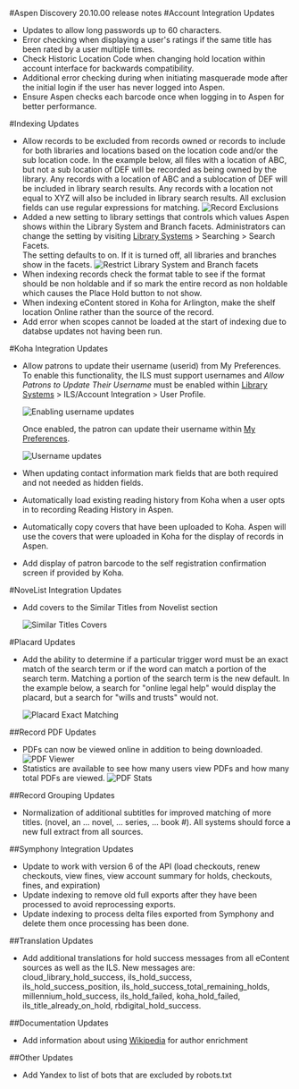 #Aspen Discovery 20.10.00 release notes
#Account Integration Updates
- Updates to allow long passwords up to 60 characters.
- Error checking when displaying a user's ratings if the same title has been rated by a user multiple times. 
- Check Historic Location Code when changing hold location within account interface for backwards compatibility.
- Additional error checking during when initiating masquerade mode after the initial login if the user has never logged into Aspen. 
- Ensure Aspen checks each barcode once when logging in to Aspen for better performance. 

#Indexing Updates
- Allow records to be excluded from records owned or records to include for both libraries and locations based on the location code and/or the sub location code.
  In the example below, all files with a location of ABC, but not a sub location of DEF will be recorded as being owned by the library.
  Any records with a location of ABC and a sublocation of DEF will be included in library search results.
  Any records with a location not equal to XYZ will also be included in library search results.
  All exclusion fields can use regular expressions for matching.
  ![Record Exclusions](/release_notes/images/20_10_00_exclude_locations_and_sub_locations.png)
- Added a new setting to library settings that controls which values Aspen shows within the Library System and Branch facets. 
  Administrators can change the setting by visiting [Library Systems](/Admin/Libraries) > Searching > Search Facets.  
  The setting defaults to on.  If it is turned off, all libraries and branches show in the facets. 
  ![Restrict Library System and Branch facets](/release_notes/images/20_10_00_restrict_owning.png)  
- When indexing records check the format table to see if the format should be non holdable and if so mark the entire record as non holdable which causes the Place Hold button to not show.
- When indexing eContent stored in Koha for Arlington, make the shelf location Online rather than the source of the record. 
- Add error when scopes cannot be loaded at the start of indexing due to databse updates not having been run.

#Koha Integration Updates
- Allow patrons to update their username (userid) from My Preferences. To enable this functionality, the ILS must support usernames and *Allow Patrons to Update Their Username* must be enabled within [Library Systems](/Admin/Libraries) > ILS/Account Integration > User Profile. 
  
  ![Enabling username updates](/release_notes/images/20_10_00_allow_username_updates.png)
  
  Once enabled, the patron can update their username within [My Preferences](/MyAccount/MyPreferences). 
  
  ![Username updates](/release_notes/images/20_10_00_set_username.png)
- When updating contact information mark fields that are both required and not needed as hidden fields. 
- Automatically load existing reading history from Koha when a user opts in to recording Reading History in Aspen.
- Automatically copy covers that have been uploaded to Koha. Aspen will use the covers that were uploaded in Koha for the display of records in Aspen.
- Add display of patron barcode to the self registration confirmation screen if provided by Koha.   
  
#NoveList Integration Updates
- Add covers to the Similar Titles from Novelist section

  ![Similar Titles Covers](/release_notes/images/20_10_00_similar_titles_covers.png)

#Placard Updates
- Add the ability to determine if a particular trigger word must be an exact match of the search term or if the word can match a portion of the search term.  Matching a portion of the search term is the new default.  In the example below, a search for "online legal help" would display the placard, but a search for "wills and trusts" would not.    

  ![Placard Exact Matching](/release_notes/images/20_10_00_placard_exact_matching.png)

##Record PDF Updates
- PDFs can now be viewed online in addition to being downloaded.    
  ![PDF Viewer](/release_notes/images/20_10_00_pdf_viewer.png)  
- Statistics are available to see how many users view PDFs and how many total PDFs are viewed. 
  ![PDF Stats](/release_notes/images/20_10_00_pdf_stats.png)
  
##Record Grouping Updates
- Normalization of additional subtitles for improved matching of more titles. (novel, an ... novel, ... series, ... book #).  All systems should force a new full extract from all sources.  
  
##Symphony Integration Updates
- Update to work with version 6 of the API (load checkouts, renew checkouts, view fines, view account summary for holds, checkouts, fines, and expiration)
- Update indexing to remove old full exports after they have been processed to avoid reprocessing exports. 
- Update indexing to process delta files exported from Symphony and delete them once processing has been done. 

##Translation Updates
- Add additional translations for hold success messages from all eContent sources as well as the ILS. New messages are: cloud_library_hold_success, ils_hold_success, ils_hold_success_position, ils_hold_success_total_remaining_holds, millennium_hold_success, ils_hold_failed, koha_hold_failed, ils_title_already_on_hold, rbdigital_hold_success.

##Documentation Updates
- Add information about using [Wikipedia](/Admin/HelpManual?page=Wikipedia) for author enrichment

##Other Updates
- Add Yandex to list of bots that are excluded by robots.txt